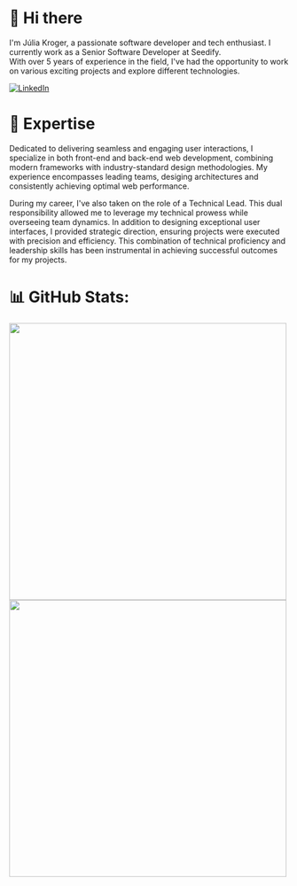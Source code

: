 # 👋 Hi there

I'm Júlia Kroger, a passionate software developer and tech enthusiast. I currently work as a Senior Software Developer at Seedify. </br>
With over 5 years of experience in the field, I've had the opportunity to work on various exciting projects and explore different technologies.

[![LinkedIn](https://img.shields.io/badge/LinkedIn-%230077B5.svg?logo=linkedin&logoColor=white)](https://linkedin.com/in/juliakroger)


# 🚀 Expertise
Dedicated to delivering seamless and engaging user interactions, I specialize in both front-end and back-end web development, combining modern frameworks with industry-standard design methodologies. My experience encompasses leading teams, desiging architectures and consistently achieving optimal web performance.

During my career, I've also taken on the role of a Technical Lead. This dual responsibility allowed me to leverage my technical prowess while overseeing team dynamics. In addition to designing exceptional user interfaces, I provided strategic direction, ensuring projects were executed with precision and efficiency. This combination of technical proficiency and leadership skills has been instrumental in achieving successful outcomes for my projects.


# 📊 GitHub Stats:
<img src="https://github-readme-streak-stats.herokuapp.com/?user=juliakroger&theme=dracula&hide_border=false"  width="500px" />
<img src="https://github-readme-stats-wheat-two-53.vercel.app/api/top-langs/?username=juliakroger&theme=dracula&hide_border=false&include_all_commits=false&count_private=false&layout=compact" width="500px" />

